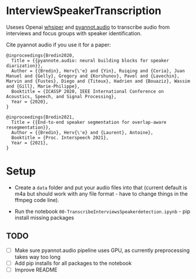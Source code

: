 # InterviewSpeakerTranscription
Useses Openai [whsiper](https://github.com/openai/whisper) and [pyannot.audio](https://github.com/pyannote/pyannote-audio) to transcribe audio from interviews and focus groups with speaker identification.

Cite pyannot audio if you use it for a paper:

```
@inproceedings{Bredin2020,
  Title = {{pyannote.audio: neural building blocks for speaker diarization}},
  Author = {{Bredin}, Herv{\'e} and {Yin}, Ruiqing and {Coria}, Juan Manuel and {Gelly}, Gregory and {Korshunov}, Pavel and {Lavechin}, Marvin and {Fustes}, Diego and {Titeux}, Hadrien and {Bouaziz}, Wassim and {Gill}, Marie-Philippe},
  Booktitle = {ICASSP 2020, IEEE International Conference on Acoustics, Speech, and Signal Processing},
  Year = {2020},
}
```
```
@inproceedings{Bredin2021,
  Title = {{End-to-end speaker segmentation for overlap-aware resegmentation}},
  Author = {{Bredin}, Herv{\'e} and {Laurent}, Antoine},
  Booktitle = {Proc. Interspeech 2021},
  Year = {2021},
}
```
# Setup

- Create a `data` folder and put your audio files into that (current default is m4a but should work with any file format - have to change things in the ffmpeg code line).

- Run the notebook `00-TranscribeInterviewsSpeakerdetection.ipynb` - pip install missing packages

## TODO

- [ ] Make sure pyannot.audio pipeline uses GPU, as currently preprocessing takes way too long
- [ ] Add pip installs for all packages to the notebook
- [ ] Improve README
